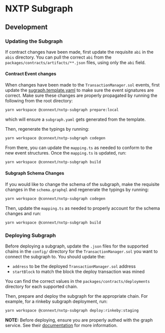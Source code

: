 # NXTP Subgraph

## Development

### Updating the Subgraph

If contract changes have been made, first update the requisite `abi` in the `abis` directory. You can pull the correct `abi` from the `packages/contracts/artifacts/**.json` files, using only the `abi` field.

#### Contract Event changes

When changes have been made to the `TransactionManager.sol` events, first update the [sugraph.template.yaml](./subgraph.template.yaml) to make sure the event signatures are correct. Make sure these changes are properly propagated by running the following from the root directory:

```sh
yarn workspace @connext/nxtp-subgraph prepare:local
```

which will ensure a `subgraph.yaml` gets generated from the template.

Then, regenerate the typings by running:

```sh
yarn workspace @connext/nxtp-subgraph codegen
```

From there, you can update the `mapping.ts` as needed to conform to the new event structures. Once the `mapping.ts` is updated, run:

```sh
yarn workspace @connext/nxtp-subgraph build
```

#### Subgraph Schema Changes

If you would like to change the schema of the subgraph, make the requisite changes in the `schema.graphql` and regenerate the typings by running:

```sh
yarn workspace @connext/nxtp-subgraph codegen
```

Then, update the `mapping.ts` as needed to properly account for the schema changes and run:

```sh
yarn workspace @connext/nxtp-subgraph build
```

### Deploying Subgraph

Before deploying a subgraph, update the `.json` files for the supported chains in the `config/` directory for the `TransactionManager.sol` you want to connect the subgraph to. You should update the:

- `address` to be the deployed `TransactionManager.sol` address
- `startBlock` to match the block the deploy transaction was mined

You can find the correct values in the `packages/contracts/deployments` directory for each supported chain.

Then, prepare and deploy the subgraph for the appropriate chain. For example, for a rinkeby subgraph deployment, run:

```sh
yarn workspace @connext/nxtp-subgraph deploy:rinkeby:staging
```

**NOTE:** Before deploying, ensure you are properly authed with the graph service. See their [documentation](https://thegraph.com/docs/deploy-a-subgraph) for more information.
